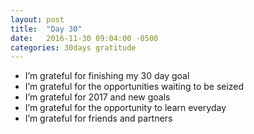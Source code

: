 ```yaml
---
layout: post
title:  "Day 30"
date:   2016-11-30 09:04:00 -0500
categories: 30days gratitude
---
```

* I’m grateful for finishing my 30 day goal
* I’m grateful for the opportunities waiting to be seized
* I’m grateful for 2017 and new goals
* I’m grateful for the opportunity to learn everyday
* I’m grateful for friends and partners